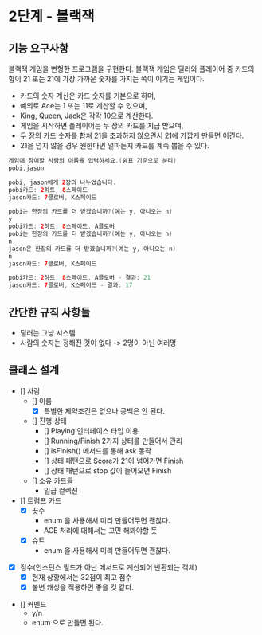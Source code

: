 # 2단계 - 블랙잭
## 기능 요구사항
블랙잭 게임을 변형한 프로그램을 구현한다. 
블랙잭 게임은 딜러와 플레이어 중 카드의 합이 21 또는 21에 가장 가까운 숫자를 가지는 쪽이 이기는 게임이다.

* 카드의 숫자 계산은 카드 숫자를 기본으로 하며,    
* 예외로 Ace는 1 또는 11로 계산할 수 있으며,     
* King, Queen, Jack은 각각 10으로 계산한다.    
* 게임을 시작하면 플레이어는 두 장의 카드를 지급 받으며,     
* 두 장의 카드 숫자를 합쳐 21을 초과하지 않으면서 21에 가깝게 만들면 이긴다.   
* 21을 넘지 않을 경우 원한다면 얼마든지 카드를 계속 뽑을 수 있다.   

```kotlin
게임에 참여할 사람의 이름을 입력하세요.(쉼표 기준으로 분리)
pobi,jason

pobi, jason에게 2장의 나누었습니다.
pobi카드: 2하트, 8스페이드
jason카드: 7클로버, K스페이드

pobi는 한장의 카드를 더 받겠습니까?(예는 y, 아니오는 n)
y
pobi카드: 2하트, 8스페이드, A클로버
pobi는 한장의 카드를 더 받겠습니까?(예는 y, 아니오는 n)
n
jason은 한장의 카드를 더 받겠습니까?(예는 y, 아니오는 n)
n
jason카드: 7클로버, K스페이드

pobi카드: 2하트, 8스페이드, A클로버 - 결과: 21
jason카드: 7클로버, K스페이드 - 결과: 17
```
## 간단한 규칙 사항들   
* 딜러는 그냥 시스템  
* 사람의 숫자는 정해진 것이 없다 -> 2명이 아닌 여러명  

## 클래스 설계 
* [] 사람 
    * [] 이름
        * [x] 특별한 제약조건은 없으나 공백은 안 된다.
    * [] 진행 상태 
        * [] Playing 인터페이스 타입 이용     
        * [] Running/Finish 2가지 상태를 만들어서 관리  
        * [] isFinish() 메서드를 통해 ask 동작  
        * [] 상태 패턴으로 Score가 21이 넘어가면 Finish  
        * [] 상태 패턴으로 stop 값이 들어오면 Finish    
    * [] 소유 카드들    
        * 일급 컬렉션     
* [] 트럼프 카드
    * [x] 끗수
        * enum 을 사용해서 미리 만들어두면 괜찮다.
        * ACE 처리에 대해서는 고민 해봐야할 듯 
    * [x] 슈트
        * enum 을 사용해서 미리 만들어두면 괜찮다.
* [x] 점수(인스턴스 필드가 아닌 메서드로 계산되어 반환되는 객체)
    * [x] 현재 상황에서는 32점이 최고 점수
    * [x] 불변 캐싱을 적용하면 좋을 것 같다.
* [] 커멘드
    * y/n
    * enum 으로 만들면 된다.  